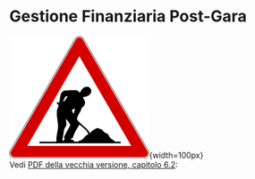 # Gestione Finanziaria Post-Gara

![Lavori in corso](../../img/lavori_in_corso.png){width=100px}  
Vedi [PDF della vecchia versione, capitolo 6.2](../../gestione_gara_org/inc/Istruzioni_OL_einzel_per_TMO_v2_4.pdf): 
